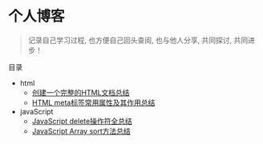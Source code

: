 # 个人博客

> 记录自己学习过程, 也方便自己回头查阅, 也与他人分享, 共同探讨, 共同进步！

目录

* html
    * [创建一个完整的HTML文档总结](https://github.com/sunzhaoye/blog/tree/master/html/01.md)
    * [HTML meta标签常用属性及其作用总结](https://github.com/sunzhaoye/blog/tree/master/html/02.md)
* javaScript
    * [JavaScript delete操作符全总结](https://github.com/sunzhaoye/blog/tree/master/javaScript/01.md)
    * [JavaScript Array sort方法总结](https://github.com/sunzhaoye/blog/tree/master/javaScript/02.md)
